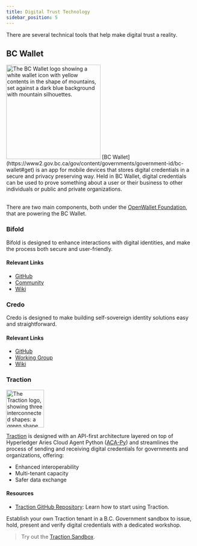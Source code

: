 ```yaml
---
title: Digital Trust Technology
sidebar_position: 5
---
```


There are several technical tools that help make digital trust a reality.

## BC Wallet

<img src="/img/foundations/BC_Wallet_Logo.png" alt="The BC Wallet logo showing a white wallet icon with yellow contents in the shape of mountains, set against a dark blue background with mountain silhouettes." width="250px"/>
[BC Wallet](https://www2.gov.bc.ca/gov/content/governments/government-id/bc-wallet#get) is an app for mobile devices that stores digital credentials in a secure and privacy preserving way. Held in BC Wallet, digital credentials can be used to prove something about a user or their business to other individuals or public and private organizations. <br></br>

There are two main components, both under the [OpenWallet Foundation](https://openwallet.foundation/), that are powering the BC Wallet.

### Bifold
Bifold is designed to enhance interactions with digital identities, and make the process both secure and user-friendly.

#### Relevant Links
- [GitHub](https://github.com/openwallet-foundation/bifold-wallet)
- [Community](https://discord.gg/openwalletfoundation)
- [Wiki](https://wiki.openwallet.foundation/display/BIFOLD/)

### Credo
Credo is designed to make building self-sovereign identity solutions easy and straightforward.

#### Relevant Links
- [GitHub](https://github.com/openwallet-foundation/credo-ts)​
- [Working Group](https://github.com/openwallet-foundation/credo-ts/wiki/Meeting-Information)​
- [Wiki](https://github.com/openwallet-foundation/credo-ts/wikihttps://github.com/openwallet-foundation/credo-ts/wiki)

### **Traction**
<img src="/img/foundations/Traction_Logo.png" alt="The Traction logo, showing three interconnected shapes: a green shape on the top left, a yellow shape on the top right, and a blue shape at the bottom." width="100px"/>

[Traction](https://github.com/bcgov/traction) is designed with an API-first architecture layered on top of Hyperledger Aries Cloud Agent Python ([ACA-Py](https://github.com/hyperledger/aries-cloudagent-python)) and streamlines the process of sending and receiving digital credentials for governments and organizations, offering​:

- Enhanced interoperability​
- Multi-tenant capacity​
- Safer data exchange

#### Resources
- [Traction GitHub Repository](https://github.com/bcgov/traction): Learn how to start using Traction.

Establish your own Traction tenant in a B.C. Government sandbox to issue,​ hold, present and verify digital credentials with a dedicated workshop.​

>Try out the [Traction Sandbox](https://github.com/bcgov/traction/blob/main/docs/traction-anoncreds-workshop.md).
